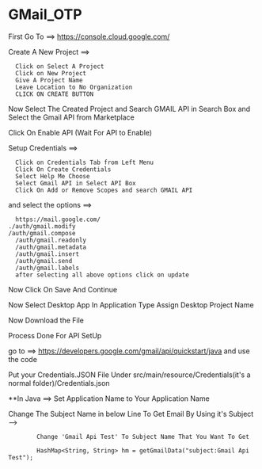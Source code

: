 # GMail_OTP


First Go To ==> https://console.cloud.google.com/  

Create A New Project  ==>


      Click on Select A Project
      Click on New Project
      Give A Project Name 
      Leave Location to No Organization
      CLICK ON CREATE BUTTON

Now Select The Created Project and Search GMAIL API in Search Box
and Select the Gmail API from Marketplace

Click On Enable API (Wait For API to Enable)

Setup Credentials ==>

      Click on Credentials Tab from Left Menu
      Click On Create Credentials 
      Select Help Me Choose
      Select Gmail API in Select API Box
      Click On Add or Remove Scopes and search GMAIL API
      
and select the options ==>


      https://mail.google.com/
 	./auth/gmail.modify
  	/auth/gmail.compose
      /auth/gmail.readonly
      /auth/gmail.metadata
      /auth/gmail.insert
      /auth/gmail.send
      /auth/gmail.labels
      after selecting all above options click on update

Now Click On Save And Continue

Now Select Desktop App In Application Type
Assign Desktop Project Name

Now Download the File 

Process Done For API SetUp

go to ==> https://developers.google.com/gmail/api/quickstart/java
 and use the code
 
 Put your Credentials.JSON File Under src/main/resource/Credentials(it's a normal folder)/Credentials.json

 **In Java ==> Set Application Name to Your Application Name

Change The Subject Name in below Line To Get Email By Using it's Subject -->
            
            Change 'Gmail Api Test' To Subject Name That You Want To Get

            HashMap<String, String> hm = getGmailData("subject:Gmail Api Test");
      
 

